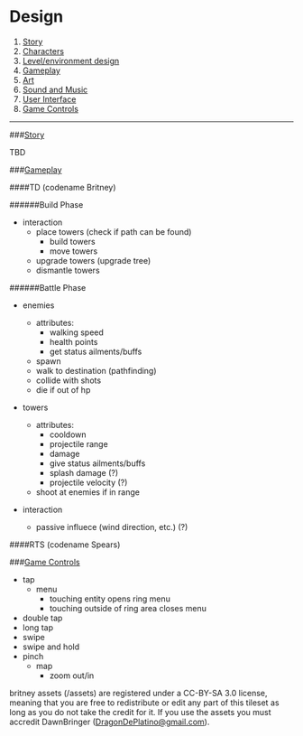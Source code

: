 Design
======

1. [Story](#story)
2. [Characters](#characters)
3. [Level/environment design](#leveldesign)
4. [Gameplay](#gameplay)
5. [Art](#art)
6. [Sound and Music](#soundmusic)
7. [User Interface](#ui)
8. [Game Controls](#controls)

---

###[Story](id:story)

TBD

###[Gameplay](id:gameplay)


####TD (codename Britney)

######Build Phase

- interaction
  - place towers (check if path can be found)
    - build towers
    - move towers
  - upgrade towers (upgrade tree)
  - dismantle towers

######Battle Phase

- enemies
  - attributes:
    - walking speed
    - health points
    - get status ailments/buffs
  - spawn
  - walk to destination (pathfinding)
  - collide with shots
  - die if out of hp

- towers
  - attributes:
    - cooldown
    - projectile range
    - damage
    - give status ailments/buffs
    - splash damage (?)
    - projectile velocity (?)
  - shoot at enemies if in range

- interaction
  - passive influece (wind direction, etc.) (?)


####RTS (codename Spears)


###[Game Controls](id:controls)

- tap
  - menu
    - touching entity opens ring menu
    - touching outside of ring area closes menu
- double tap
- long tap
- swipe
- swipe and hold
- pinch
  - map
    - zoom out/in

britney assets (/assets) are registered under a CC-BY-SA 3.0 license, meaning that you are free to redistribute or edit any part of this tileset as long as you do not take the credit for it. If you use the assets you must accredit DawnBringer (DragonDePlatino@gmail.com).

